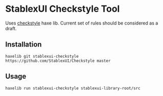 StablexUI Checkstyle Tool
======================

Uses [checkstyle](http://lib.haxe.org/p/checkstyle/) haxe lib.
Current set of rules should be considered as a draft.


Installation
-----------------------
```
haxelib git stablexui-checkstyle https://github.com/StablexUI/Checkstyle master
```

Usage
-----------------------
```
haxelib run stablexui-checkstyle stablexui-library-root/src
```